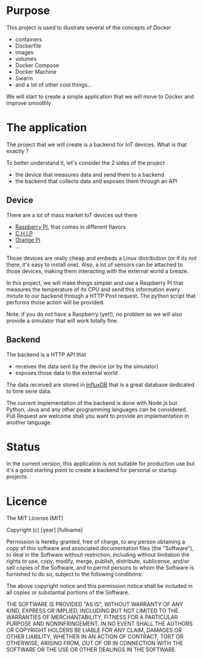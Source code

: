 # Purpose

This project is used to illustrate several of the concepts of Docker
- containers
- Dockerfile
- images
- volumes
- Docker Compose
- Docker Machine
- Swarm
- and a lot of other cool things...

We will start to create a simple application that we will move to Docker and improve smoothly

# The application

The project that we will create is a backend for IoT devices.  What is that exactly ?

To better understand it, let's consider the 2 sides of the project
- the device that measures data and send them to a backend
- the backend that collects data and exposes them through an API

## Device

There are a lot of mass market IoT devices out there
- [Raspberry PI](https://www.raspberrypi.org/), that comes in different flavors
- [C.H.I.P](https://getchip.com/)
- [Orange Pi](http://www.orangepi.org/)
- ...

Those devices are really cheap and embeds a Linux distribution (or if its not there, it's easy to install one).
Also, a lot of sensors can be attached to those devices, making them interacting with the external world a breaze.

In this project, we will make things simpler and use a Raspberry PI that measures the temperature of its CPU and send this information every minute to our backend through a HTTP Post request.
The python script that performs those action will be provided.

Note: if you do not have a Raspberry (yet!), no problem as we will also provide a simulator that will work totally fine.

## Backend

The backend is a HTTP API that
- receives the data sent by the device (or by the simulator)
- exposes those data to the external world

The data received are stored in [InfluxDB](https://github.com/influxdata/influxdb) that is a great database dedicated to time serie data.

The current implementation of the backend is done with Node.js but Python, Java and any other programming languages can be considered.
Pull Request are welcome shall you want to provide an implementation in another language.

# Status

In the current version, this application is not suitable for production use but it's a good starting point to create a backend for personal or startup projects.

# Licence

The MIT License (MIT)

Copyright (c) [year] [fullname]

Permission is hereby granted, free of charge, to any person obtaining a copy
of this software and associated documentation files (the "Software"), to deal
in the Software without restriction, including without limitation the rights
to use, copy, modify, merge, publish, distribute, sublicense, and/or sell
copies of the Software, and to permit persons to whom the Software is
furnished to do so, subject to the following conditions:

The above copyright notice and this permission notice shall be included in all
copies or substantial portions of the Software.

THE SOFTWARE IS PROVIDED "AS IS", WITHOUT WARRANTY OF ANY KIND, EXPRESS OR
IMPLIED, INCLUDING BUT NOT LIMITED TO THE WARRANTIES OF MERCHANTABILITY,
FITNESS FOR A PARTICULAR PURPOSE AND NONINFRINGEMENT. IN NO EVENT SHALL THE
AUTHORS OR COPYRIGHT HOLDERS BE LIABLE FOR ANY CLAIM, DAMAGES OR OTHER
LIABILITY, WHETHER IN AN ACTION OF CONTRACT, TORT OR OTHERWISE, ARISING FROM,
OUT OF OR IN CONNECTION WITH THE SOFTWARE OR THE USE OR OTHER DEALINGS IN THE
SOFTWARE.
